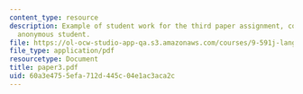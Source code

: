 ```yaml
---
content_type: resource
description: Example of student work for the third paper assignment, courtesy of an
  anonymous student.
file: https://ol-ocw-studio-app-qa.s3.amazonaws.com/courses/9-591j-language-processing-fall-2004/60a3e4755efa712d445c04e1ac3aca2c_paper3.pdf
file_type: application/pdf
resourcetype: Document
title: paper3.pdf
uid: 60a3e475-5efa-712d-445c-04e1ac3aca2c
---
```

